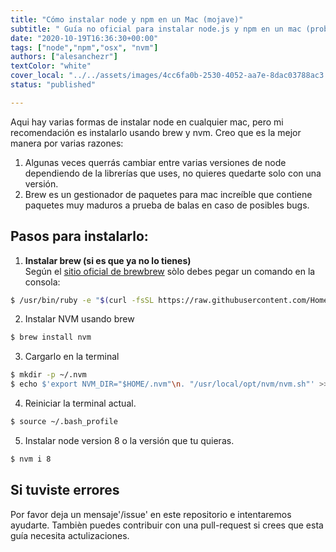 ```yaml
---
title: "Cómo instalar node y npm en un Mac (mojave)"
subtitle: " Guía no oficial para instalar node.js y npm en un mac (probada con versiòn MacOS mojave)"
date: "2020-10-19T16:36:30+00:00"
tags: ["node","npm","osx", "nvm"]
authors: ["alesanchezr"]
textColor: "white"
cover_local: "../../assets/images/4cc6fa0b-2530-4052-aa7e-8dac03788ac3.png"
status: "published"

---
```


Aqui hay varias formas de instalar node en cualquier mac, pero mi recomendación es instalarlo usando brew y nvm.
Creo que es la mejor manera por varias razones:

1. Algunas veces querrás cambiar entre varias versiones de node dependiendo de la librerías que uses, no quieres quedarte solo con una versión.
2. Brew es un gestionador de paquetes para mac increíble que contiene paquetes muy maduros a prueba de balas en caso de posibles bugs.
  
## Pasos para instalarlo:

1. **Instalar brew (si es que ya no lo tienes)**  
Según el [sitio oficial de brewbrew](https://brew.sh/) sòlo debes pegar un comando en la consola: 

```sh
$ /usr/bin/ruby -e "$(curl -fsSL https://raw.githubusercontent.com/Homebrew/install/master/install)"
```

2. Instalar NVM usando brew

```sh
$ brew install nvm
```

3. Cargarlo en la terminal

```sh
$ mkdir -p ~/.nvm
$ echo $'export NVM_DIR="$HOME/.nvm"\n. "/usr/local/opt/nvm/nvm.sh"' >> ~/.bash_profile
```

4. Reiniciar la terminal actual. 

```sh
$ source ~/.bash_profile
```

5. Instalar node version 8 o la versión que tu quieras. 

```sh
$ nvm i 8
```

## Si tuviste errores

Por favor deja un mensaje'/issue' en este repositorio e intentaremos ayudarte. Tambièn puedes contribuir con una pull-request si crees que esta guía necesita actulizaciones.
